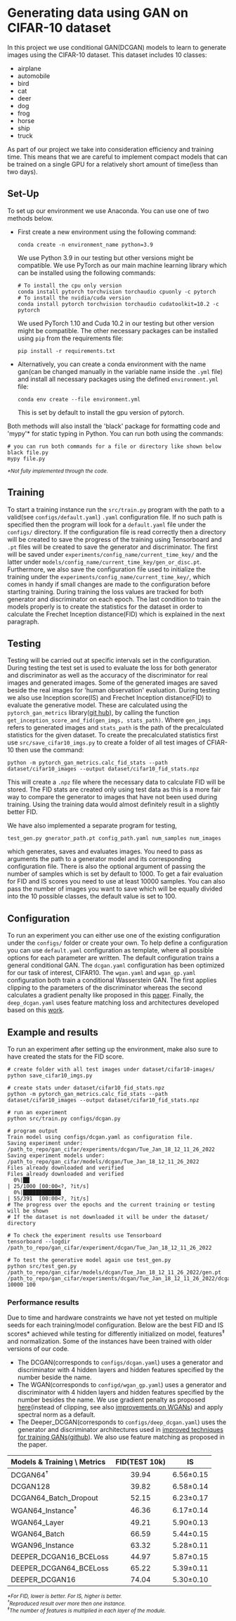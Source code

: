 # Generating data using GAN on CIFAR-10 dataset

In this project we use conditional GAN(DCGAN) models to learn to generate images using the CIFAR-10 dataset. This dataset includes 10 classes:

- airplane
- automobile
- bird
- cat
- deer
- dog
- frog
- horse
- ship
- truck

As part of our project we take into consideration efficiency and training time. This means that we are careful to implement compact models that can be trained on a single GPU for a relatively short amount of time(less than two days).

## Set-Up
To set up our environment we use Anaconda. You can use one of two methods below.

- First create a new environment using the following command:
    ```
    conda create -n environment_name python=3.9
    ```
    We use Python 3.9 in our testing but other versions might be compatible. We use PyTorch as our main machine learning library which can be installed using the following commands:
    ```
    # To install the cpu only version
    conda install pytorch torchvision torchaudio cpuonly -c pytorch
    # To install the nvidia/cuda version
    conda install pytorch torchvision torchaudio cudatoolkit=10.2 -c pytorch
    ```
    We used PyTorch 1.10 and Cuda 10.2 in our testing but other version might be compatible. The other necessary packages can be installed using `pip` from the requirements file:
    ```
    pip install -r requirements.txt
    ```

- Alternatively, you can create a conda environment with the name gan(can be changed manually in the variable name inside the `.yml` file) and install all necessary packages using the defined `environment.yml` file:
    ```
    conda env create --file environment.yml
    ```
    This is set by default to install the gpu version of pytorch.

Both methods will also install the 'black' package for formatting code and 'mypy'\* for static typing in Python. You can run both using the commands:
```
# you can run both commands for a file or directory like shown below
black file.py
mypy file.py
```

<sub>_*Not fully implemented through the code._

## Training
To start a training instance run the `src/train.py` program with the path to a valid(see `configs/default.yaml`) `.yaml` configuration file. If no such path is specified then the program will look for a `default.yaml` file under the `configs/` directory. If the configuration file is read correctly then a directory will be created to save the progress of the training using Tensorboard and `.pt` files will be created to save the generator and discriminator. The first will be saved under `experiments/config_name/current_time_key/` and the latter under `models/config_name/current_time_key/gen_or_disc.pt`. Furthermore, we also save the configuration file used to initialize the training under the `experiments/config_name/current_time_key/`, which comes in handy if small changes are made to the configuration before starting training. During training the loss values are tracked for both generator and discriminator on each epoch. The last condition to train the models properly is to create the statistics for the dataset in order to calculate the Frechet Inception distance(FID) which is explained in the next paragraph.

## Testing
Testing will be carried out at specific intervals set in the configuration. During testing the test set is used to evaluate the loss for both generator and discriminator as well as the accuracy of the discriminator for real images and generated images. Some of the generated images are saved beside the real images for 'human observation' evaluation. During testing we also use Inception score(IS) and Frechet Inception distance(FID) to evaluate the generative model. These are calculated using the `pytorch_gan_metrics` library([git hub](https://github.com/w86763777/pytorch-gan-metrics)), by calling the function `get_inception_score_and_fid(gen_imgs, stats_path)`. Where `gen_imgs` refers to generated images and `stats_path` is the path of the precalculated statistics for the given dataset. To create the precalculated statistics first use `src/save_cifar10_imgs.py` to create a folder of all test images of CFIAR-10 then use the command:
```
python -m pytorch_gan_metrics.calc_fid_stats --path dataset/cifar10_images --output dataset/cifar10_fid_stats.npz
```
This will create a `.npz` file where the necessary data to calculate FID will be stored. The FID stats are created only using test data as this is a more fair way to compare the generator to images that have not been used during training. Using the training data would almost definitely result in a slightly better FID.

We have also implemented a separate program for testing,
```
test_gen.py gnerator_path.pt config_path.yaml num_samples num_images
```
which generates, saves and evaluates images. You need to pass as arguments the path to a generator model and its corresponding configuration file. There is also the optional argument of passing the number of samples which is set by default to 1000. To get a fair evaluation for FID and IS scores you need to use at least 10000 samples. You can also pass the number of images you want to save which will be equally divided into the 10 possible classes, the default value is set to 100.

## Configuration
To run an experiment you can either use one of the existing configuration under the `configs/` folder or create your own. To help define a configuration you can use `default.yaml` configuration as template, where all possible options for each parameter are written. The default configuration trains a general conditional GAN. The `dcgan.yaml` configuration has been optimized for our task of interest, CIFAR10. The `wgan.yaml` and `wgan_gp.yaml` configuration both train a conditional Wasserstein GAN. The first applies clipping to the parameters of the discriminator whereas the second calculates a gradient penalty like proposed in this [paper](https://arxiv.org/pdf/1706.08500). Finally, the `deep_dcgan.yaml` uses feature matching loss and architectures developed based on this [work](https://arxiv.org/abs/1606.03498).

## Example and results
To run an experiment after setting up the environment, make also sure to have created the stats for the FID score.
```
# create folder with all test images under dataset/cifar10-images/
python save_cifar10_imgs.py

# create stats under dataset/cifar10_fid_stats.npz
python -m pytorch_gan_metrics.calc_fid_stats --path dataset/cifar10_images --output dataset/cifar10_fid_stats.npz

# run an experiment
python src/train.py configs/dcgan.py

# program output
Train model using configs/dcgan.yaml as configuration file.
Saving experiment under:         /path_to_repo/gan_cifar/experiments/dcgan/Tue_Jan_18_12_11_26_2022
Saving experiment models under:  /path_to_repo/gan_cifar/models/dcgan/Tue_Jan_18_12_11_26_2022
Files already downloaded and verified
Files already downloaded and verified
  0%|██                                                                            | 25/1000 [00:00<?, ?it/s]
  0%|████████████                                                                  | 55/391  [00:00<?, ?it/s]
# The progress over the epochs and the current training or testing will be shown
# If the dataset is not downloaded it will be under the dataset/ directory

# To check the experiment results use Tensorboard
tensorboard --logdir /path_to_repo/gan_cifar/experiment/dcgan/Tue_Jan_18_12_11_26_2022

# To test the generative model again use test_gen.py
python src/test_gen.py /path_to_repo/gan_cifar/models/dcgan/Tue_Jan_18_12_11_26_2022/gen.pt /path_to_repo/gan_cifar/experiments/dcgan/Tue_Jan_18_12_11_26_2022/dcgan.yaml 10000 100
```

### Performance results
Due to time and hardware constraints we have not yet tested on multiple seeds for each training/model configuration. Below are the best FID and IS scores\* achieved while testing for differently initialized on model, features<sup>‡</sup> and normalization. Some of the instances have been trained with older versions of our code.

- The DCGAN(corresponds to `configs/dcgan.yaml`) uses a generator and discriminator with 4 hidden layers and hidden features specified by the number beside the name.
- The WGAN(corresponds to `configd/wgan_gp.yaml`) uses a generator and discriminator with 4 hidden layers and hidden features specified by the number besides the name. We use gradient penalty as proposed [here](https://arxiv.org/pdf/1706.08500)(instead of clipping, see also [improvements on WGANs](https://arxiv.org/pdf/1704.00028)) and apply spectral norm as a default.
- The Deeper_DCGAN(corresponds to `configs/deep_dcgan.yaml`) uses the generator and discriminator architectures used in [improved techniques for training GANs](https://arxiv.org/pdf/1606.03498.pdf)([github](https://github.com/openai/improved-gan/blob/master/mnist_svhn_cifar10/train_cifar_feature_matching.py)). We also use feature matching as proposed in the paper.

|  Models & Training \ Metrics      | FID(TEST 10k) |     IS       |
| :----                             | :----:        |     :----:   |
| DCGAN64<sup>†</sup>               |    39.94      |  6.56±0.15   |
| DCGAN128                          |    39.82      |  6.58±0.14   |
| DCGAN64_Batch_Dropout             |    52.15      |  6.23±0.17   |
| WGAN64_Instance<sup>†</sup>       |    46.36      |  6.17±0.14   |
| WGAN64_Layer                      |    49.21      |  5.90±0.13   |
| WGAN64_Batch                      |    66.59      |  5.44±0.15   |
| WGAN96_Instance                   |    63.32      |  5.28±0.11   |
| DEEPER_DCGAN16_BCELoss            |    44.97      |  5.87±0.15   |
| DEEPER_DCGAN64_BCELoss            |    65.22      |  5.39±0.11   |
| DEEPER_DCGAN16                    |    74.04      |  5.30±0.10   |

<sub>_*For FID, lower is better. For IS, higher is better._</sub><br>
<sub>_<sup>†</sup>Reproduced result over more then one instance._</sub><br>
<sub>_<sup>‡</sup>The number of features is multiplied in each layer of the module._
